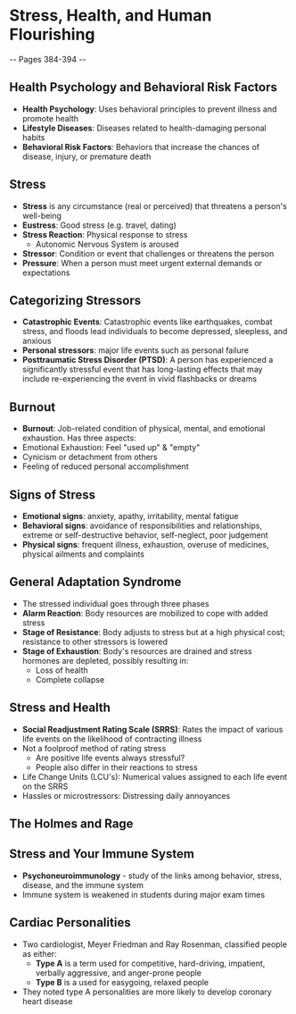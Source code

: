 # Stress, Health, and Human Flourishing
-- Pages 384-394 --

## Health Psychology and Behavioral Risk Factors
- **Health Psychology**: Uses behavioral principles to prevent illness and promote health
- **Lifestyle Diseases**: Diseases related to health-damaging personal habits
- **Behavioral Risk Factors**: Behaviors that increase the chances of disease, injury, or premature death

## Stress
- **Stress** is any circumstance (real or perceived) that threatens a person's well-being
- **Eustress**: Good stress (e.g. travel, dating)
- **Stress Reaction**: Physical response to stress
	- Autonomic Nervous System is aroused
- **Stressor**: Condition or event that challenges or threatens the person
- **Pressure**: When a person must meet urgent external demands or expectations

## Categorizing Stressors
- **Catastrophic Events**: Catastrophic events like earthquakes, combat stress, and floods lead individuals to become depressed, sleepless, and anxious
- **Personal stressors**: major life events such as personal failure
- **Posttraumatic Stress Disorder (PTSD)**: A person has experienced a significantly stressful event that has long-lasting effects that may include re-experiencing the event in vivid flashbacks or dreams

## Burnout
- **Burnout**: Job-related condition of physical, mental, and emotional exhaustion. Has three aspects:
- Emotional Exhaustion: Feel "used up" & "empty"
- Cynicism or detachment from others
- Feeling of reduced personal accomplishment

## Signs of Stress
- **Emotional signs**: anxiety, apathy, irritability, mental fatigue
- **Behavioral signs**: avoidance of responsibilities and relationships, extreme or self-destructive behavior, self-neglect, poor judgement
- **Physical signs**: frequent illness, exhaustion, overuse of medicines, physical ailments and complaints

## General Adaptation Syndrome
- The stressed individual goes through three phases
- **Alarm Reaction**: Body resources are mobilized to cope with added stress
- **Stage of Resistance**: Body adjusts to stress but at a high physical cost; resistance to other stressors is lowered
- **Stage of Exhaustion**: Body's resources are drained and stress hormones are depleted, possibly resulting in:
	- Loss of health
	- Complete collapse

## Stress and Health
- **Social Readjustment Rating Scale (SRRS)**: Rates the impact of various life events on the likelihood of contracting illness
- Not a foolproof method of rating stress
	- Are positive life events always stressful?
	- People also differ in their reactions to stress
- Life Change Units (LCU's): Numerical values assigned to each life event on the SRRS
- Hassles or microstressors: Distressing daily annoyances

## The Holmes and Rage 

## Stress and Your Immune System
- **Psychoneuroimmunology** - study of the links among behavior, stress, disease, and the immune system
- Immune system is weakened in students during major exam times

## Cardiac Personalities
- Two cardiologist, Meyer Friedman and Ray Rosenman, classified people as either:
	- **Type A** is a term used for competitive, hard-driving, impatient, verbally aggressive, and anger-prone people
	- **Type B** is a used for easygoing, relaxed people
- They noted type A personalities are more likely to develop coronary heart disease